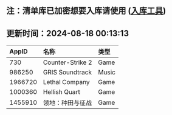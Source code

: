 ## 注：清单库已加密想要入库请使用 ([入库工具](https://github.com/BlankTMing/ManifestAutoUpdate/releases))

## 更新时间：2024-08-18 00:13:13
| AppID | 名称 | 类型  |
| :-------------------- | :----------------------------- | :----------- |
| 730 | Counter-Strike 2| Game |
| 986250 | GRIS Soundtrack| Music |
| 1966720 | Lethal Company| Game |
| 1000360 | Hellish Quart| Game |
| 1455910 | 领地：种田与征战| Game |
